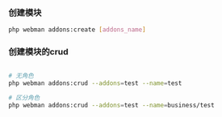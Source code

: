 


### 创建模块

```sh
php webman addons:create [addons_name]
```

### 创建模块的crud

```sh

# 无角色
php webman addons:crud --addons=test --name=test

# 区分角色
php webman addons:crud --addons=test --name=business/test
```